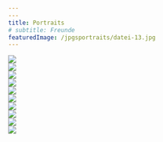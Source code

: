 ```yaml
---
---
title: Portraits
# subtitle: Freunde
featuredImage: /jpgsportraits/datei-13.jpg
---
```


<div class="row row-end">
  <div class="col col-6">
    <div class="aspect aspect-2x3">
      <img src=" /jpgsportraits/datei-34.jpg" />
    </div>
  </div>
</div>

<div class="row" >
  <div class="col col-6">
     <div class="aspect aspect-2x3">
      <img src=" /jpgsportraits/datei-3.jpg" />
    </div>
  </div>
  <div class="col col-3">
    <div class="aspect aspect-2x3">
        <img  src=" /jpgsportraits/datei-1.jpg" />
    </div>
  </div>
  <div class="col col-3">
    <div>
      <img src=" /jpgsportraits/datei-13.jpg" />
    </div>
     </div>
</div>

<div class="row row-start" >
  <div class="col col-3">
    <div class="aspect aspect-2x3">
      <img src=" /jpgsportraits/datei-11.jpg" />
    </div>
  </div>
  <div class="col col-3">
    <div class="aspect aspect-2x3">
      <img src=" /jpgsportraits/datei-8.jpg" />
      </div>
  </div>
     <div class="col col-3">
    <div>
    <div>
      <div class="aspect aspect-2x3">
      <img src=" /jpgsportraits/datei-7.jpg" />
    </div>
    </div>
    </div>

<div class="row" >
  <div class="col col-6">
     <div class="aspect aspect-2x3">
      <img src=" /jpgsportraits/datei-3.jpg" />
    </div>
  </div>
  <div class="col col-3">
    <div class="aspect aspect-2x3">
        <img  src=" /jpgsportraits/datei-1.jpg" />
    </div>
  </div>
  <div class="col col-3">
    <div>
      <img src=" /jpgsportraits/datei-13.jpg" />
    </div>
     </div>
</div>
